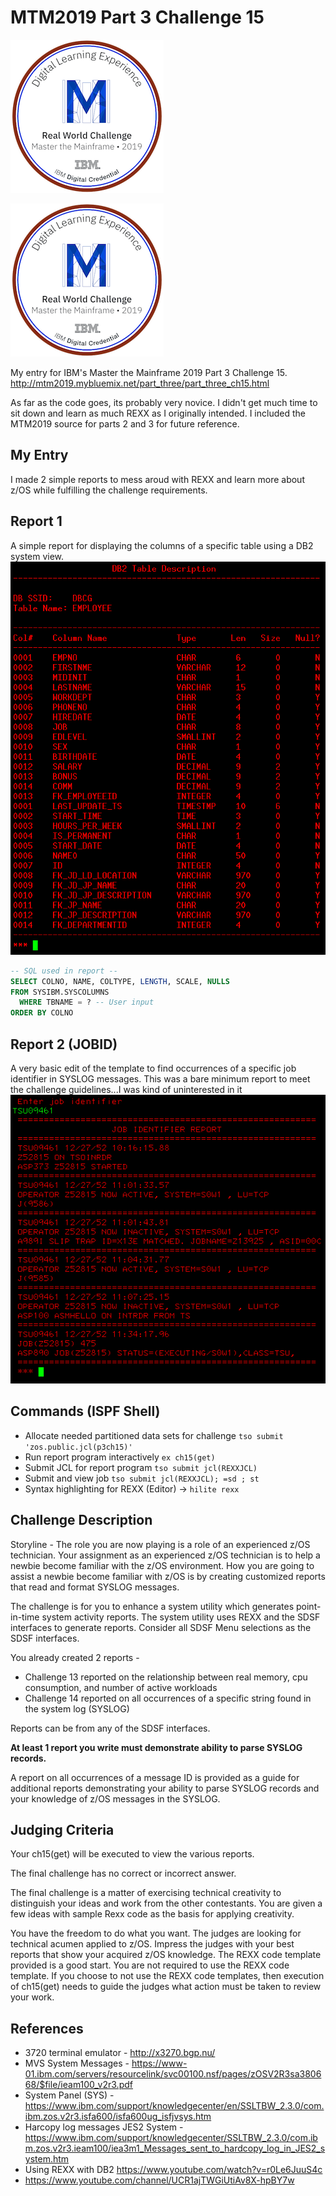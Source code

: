 # MTM2019 Part 3 Challenge 15

![badge](master-the-mainframe-2019-part-3.png)

[![badge](master-the-mainframe-2019-part-3.png)](https://www.youracclaim.com/badges/7c41cb99-ce36-465e-800d-747a17580f73/public_url)

My entry for IBM's Master the Mainframe 2019 Part 3 Challenge 15.
http://mtm2019.mybluemix.net/part_three/part_three_ch15.html


As far as the code goes, its probably very novice.
I didn't get much time to sit down and learn as much REXX as I originally intended. I included the MTM2019 source for parts 2 and 3 for future reference.


## My Entry
I made 2 simple reports to mess aroud with REXX and learn more about z/OS 
while fulfilling the challenge requirements.


## Report 1
A simple report for displaying the columns of a specific table using a DB2 system view.
![screenshots/report1.png](screenshots/report1.png)

```sql
-- SQL used in report --
SELECT COLNO, NAME, COLTYPE, LENGTH, SCALE, NULLS
FROM SYSIBM.SYSCOLUMNS
  WHERE TBNAME = ? -- User input
ORDER BY COLNO
```



## Report 2 (JOBID)
A very basic edit of the template to find occurrences of a specific
job identifier in SYSLOG messages. This was a bare minimum report to meet the challenge guidelines...I was kind of uninterested in it
![screenshots/report2.png](screenshots/report2.png)


## Commands (ISPF Shell)
* Allocate needed partitioned data sets for challenge ```tso submit 'zos.public.jcl(p3ch15)'```
* Run report program interactively ```ex ch15(get)```
* Submit JCL for report program ```tso submit jcl(REXXJCL)```
* Submit and view job ```tso submit jcl(REXXJCL); =sd ; st```
* Syntax highlighting for REXX (Editor) -> ```hilite rexx```

## Challenge Description
Storyline - The role you are now playing is a role of an experienced z/OS technician. Your assignment as an experienced z/OS technician is to help a newbie become familiar with the z/OS environment. How you are going to assist a newbie become familiar with z/OS is by creating customized reports that read and format SYSLOG messages.


The challenge is for you to enhance a system utility which generates point-in-time system activity reports. The system utility uses REXX and the SDSF interfaces to generate reports. Consider all SDSF Menu selections as the SDSF interfaces.

You already created 2 reports -
* Challenge 13 reported on the relationship between real memory, cpu consumption, and number of active workloads
* Challenge 14 reported on all occurrences of a specific string found in the system log (SYSLOG)

Reports can be from any of the SDSF interfaces.

**At least 1 report you write must demonstrate ability to parse SYSLOG records.**

A report on all occurrences of a message ID is provided as a guide for additional reports demonstrating your ability to parse SYSLOG records and your knowledge of z/OS messages in the SYSLOG.


## Judging Criteria
Your ch15(get) will be executed to view the various reports.

The final challenge has no correct or incorrect answer.

The final challenge is a matter of exercising technical creativity to distinguish your ideas and work from the other contestants. You are given a few ideas with sample Rexx code as the basis for applying creativity.

You have the freedom to do what you want. The judges are looking for technical acumen applied to z/OS. Impress the judges with your best reports that show your acquired z/OS knowledge. The REXX code template provided is a good start. You are not required to use the REXX code template. If you choose to not use the REXX code templates, then execution of ch15(get) needs to guide the judges what action must be taken to review your work.



## References
* 3720 terminal emulator - http://x3270.bgp.nu/
* MVS System Messages - https://www-01.ibm.com/servers/resourcelink/svc00100.nsf/pages/zOSV2R3sa380668/$file/ieam100_v2r3.pdf
* System Panel (SYS) - https://www.ibm.com/support/knowledgecenter/en/SSLTBW_2.3.0/com.ibm.zos.v2r3.isfa600/isfa600ug_isfjvsys.htm
* Harcopy log messages JES2 System - https://www.ibm.com/support/knowledgecenter/SSLTBW_2.3.0/com.ibm.zos.v2r3.ieam100/iea3m1_Messages_sent_to_hardcopy_log_in_JES2_system.htm
* Using REXX with DB2 https://www.youtube.com/watch?v=r0Le6JuuS4c
* https://www.youtube.com/channel/UCR1ajTWGiUtiAv8X-hpBY7w
